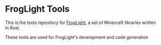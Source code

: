# FrogLight Tools

This is the tools repository for [FrogLight](https://github.com/EightFactorial/FrogLight), a set of Minecraft libraries written in Rust.

These tools are used for FrogLight's development and code generation
